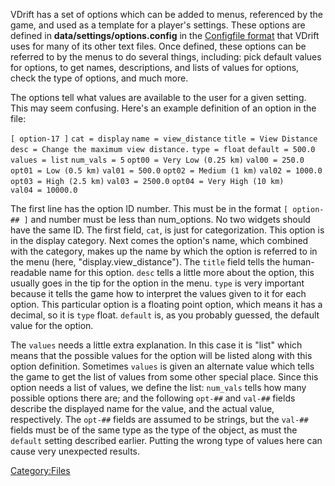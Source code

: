 VDrift has a set of options which can be added to menus, referenced by the game, and used as a template for a player's settings. These options are defined in **data/settings/options.config** in the [Configfile format](Config_file_format "wikilink") that VDrift uses for many of its other text files. Once defined, these options can be referred to by the menus to do several things, including: pick default values for options, to get names, descriptions, and lists of values for options, check the type of options, and much more.

The options tell what values are available to the user for a given setting. This may seem confusing. Here's an example definition of an option in the file:

`[ option-17 ]`
`cat = display`
`name = view_distance`
`title = View Distance`
`desc = Change the maximum view distance.`
`type = float`
`default = 500.0`
`values = list`
`num_vals = 5`
`opt00 = Very Low (0.25 km)`
`val00 = 250.0`
`opt01 = Low (0.5 km)`
`val01 = 500.0`
`opt02 = Medium (1 km)`
`val02 = 1000.0`
`opt03 = High (2.5 km)`
`val03 = 2500.0`
`opt04 = Very High (10 km)`
`val04 = 10000.0`

The first line has the option ID number. This must be in the format `[ option-## ]` and number must be less than num\_options. No two widgets should have the same ID. The first field, `cat`, is just for categorization. This option is in the display category. Next comes the option's name, which combined with the category, makes up the name by which the option is referred to in the menu (here, "display.view\_distance"). The `title` field tells the human-readable name for this option. `desc` tells a little more about the option, this usually goes in the tip for the option in the menu. `type` is very important because it tells the game how to interpret the values given to it for each option. This particular option is a floating point option, which means it has a decimal, so it is `type` float. `default` is, as you probably guessed, the default value for the option.

The `values` needs a little extra explanation. In this case it is "list" which means that the possible values for the option will be listed along with this option definition. Sometimes `values` is given an alternate value which tells the game to get the list of values from some other special place. Since this option needs a list of values, we define the list: `num_vals` tells how many possible options there are; and the following `opt-##` and `val-##` fields describe the displayed name for the value, and the actual value, respectively. The `opt-##` fields are assumed to be strings, but the `val-##` fields must be of the same type as the type of the object, as must the `default` setting described earlier. Putting the wrong type of values here can cause very unexpected results.

<Category:Files>
